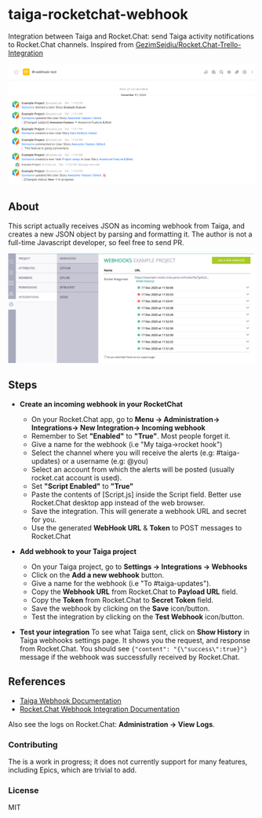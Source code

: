 # taiga-rocketchat-webhook

 Integration between Taiga and Rocket.Chat: send Taiga activity notifications to Rocket.Chat channels.
 Inspired from [ GezimSejdiu/Rocket.Chat-Trello-Integration](https://github.com/GezimSejdiu/Rocket.Chat-Trello-Integration)
 
 ![image](rocketchat-screenshot.png)
 
 ## About
 This script actually receives JSON as incoming webhook from Taiga, and creates a new JSON object by parsing and formatting it. The author is not a full-time Javascript developer, so feel free to send PR.
 
 ![image](taiga-screenshot.png)
 
 
## Steps
-  **Create an incoming webhook in your RocketChat**
   - On your Rocket.Chat app, go to **Menu -> Administration-> Integrations-> New Integration-> Incoming webhook**
   - Remember to Set **"Enabled"** to **"True"**. Most people forget it.
   - Give a name for the webhook (i.e "My taiga->rocket hook")
   - Select the channel where you will receive the alerts (e.g: #taiga-updates) or a username (e.g: @you)
   - Select an account from which the alerts will be posted (usually rocket.cat account is used).
   - Set **"Script Enabled"** to **"True"**
   - Paste the contents of [Script.js] inside the Script field. Better use Rocket.Chat desktop app instead of the web browser.
   - Save the integration. This will generate a webhook URL and secret for you.
   - Use the generated **WebHook URL** & **Token** to POST messages to Rocket.Chat
   
- **Add webhook to your Taiga project**
   - On your Taiga project, go to **Settings -> Integrations -> Webhooks**
   - Click on the **Add a new webhook** button.
   - Give a name for the webhook (i.e "To #taiga-updates").
   - Copy the **Webhook URL** from Rocket.Chat to **Payload URL** field.
   - Copy the **Token** from Rocket.Chat to **Secret Token** field.
   - Save the webhook by clicking on the **Save** icon/button.
   - Test the integration by clicking on the **Test Webhook** icon/button.
   
- **Test your integration**
To see what Taiga sent, click on **Show History** in Taiga webhooks settings page. It shows you the request, and response from Rocket.Chat. You should see `{"content": "{\"success\":true}"}` message if the webhook was successfully received by Rocket.Chat.

  
 
 ## References
-  [Taiga Webhook Documentation](https://taigaio.github.io/taiga-doc/dist/webhooks.html)
-  [Rocket.Chat Webhook Integration Documentation](https://docs.rocket.chat/guides/administrator-guides/integrations)
 

Also see the logs on Rocket.Chat: **Administration -> View Logs**. 

### Contributing
The is a work in progress; it does not currently support for many features, including Epics, which are trivial to add.

### License
MIT

 
